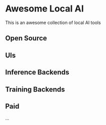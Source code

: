 # Awesome Local AI
This is an awesome collection of local AI tools

## Open Source

## UIs

## Inference Backends

## Training Backends


## Paid
...

